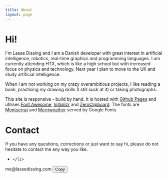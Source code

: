 ```yaml
---
title: About
layout: page
---
```


Hi!
===

I'm Lasse Dissing and I am a Danish developer with great interest in artificial intelligence, robotics, real-time graphics and programming languages.
I am currently attending HTX, which is like a high school but with increased focus on physics and technology. Next year I plan to move to the UK and study artificial intelligence.

When I am not working on my crazy overambitious projects, I like reading a book, practising my drawing skills (I still suck at it) or taking photographs.

This site is responsive - build by hand. It is hosted with [Github Pages](https:/pages.github.com) and utilises [Font Awesome](http://fontawesome.io), [Initializr](http://Initializr.com) and [ZeroClipboard](http://zeroclipboard.org/). The fonts are [Montserrat](http://www.google.com/fonts/specimen/Montserrat) and [Merriweather](http://www.google.com/fonts/specimen/Merriweather) served by Google Fonts.

Contact
=======
If you have any questions, corrections or just want to say hi, please do not hesitate to contact me any way you like.

<ul class="contact-links">
    <li>
        <a href="/rss">
            <span class="fa-stack fa-lg">
                <i class="fa fa-square fa-stack-2x"></i>
                <i class="fa fa-rss fa-stack-1x fa-inverse"></i>
            </span>
        </a>
        <a onclick="emailButton()">
            <span class="fa-stack fa-lg">
                <i class="fa fa-square fa-stack-2x"></i>
                <i class="fa fa-envelope fa-stack-1x fa-inverse"></i>
            </span>
        </a>
        <a href="dk.linkedin.com/in/ldissing/">
            <span class="fa-stack fa-lg">
                <i class="fa fa-square fa-stack-2x"></i>
                <i class="fa fa-linkedin fa-stack-1x fa-inverse"></i>
            </span>
        </a>
        <a href="https://www.flickr.com/people/126607206@N05/">
            <span class="fa-stack fa-lg">
                <i class="fa fa-square fa-stack-2x"></i>
                <i class="fa fa-flickr fa-stack-1x fa-inverse"></i>
            </span>
        </a>
        <a href="https://github.com/Dissing">
            <span class="fa-stack fa-lg">
                <i class="fa fa-square fa-stack-2x"></i>
                <i class="fa fa-github fa-stack-1x fa-inverse"></i>
            </span>
        </a>
        
    </li>
</ul>

<div id="email-window" class="email-window-hide">
    <div class="email-content">
        <span>me<span style="display:none">(at)</span>@<span style="display:none">Come at me spammers!</span>lasse<span style="display:none">No spider gonna beat with this!</span>dissing<span style="display:none">.com</span>.com</span>
        <button id="clipboard-button">
            <i class="fa fa-file-text-o fa-inverse"></i>
            <span>Copy</span>
        </button>
    </div>
    <i class="fa fa-times-circle close-button" onclick="emailButton()"></i>
</div>
